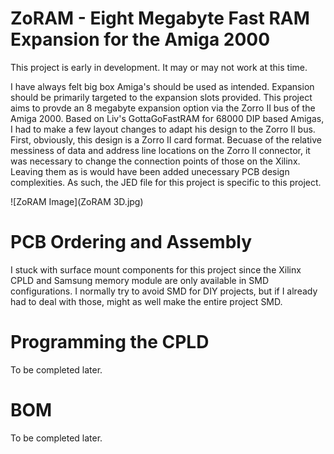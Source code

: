 # ZoRAM - Eight Megabyte Fast RAM Expansion for the Amiga 2000

This project is early in development. It may or may not work at this time.

I have always felt big box Amiga's should be used as intended. Expansion should be primarily targeted to the expansion slots provided. This project aims to provde an 8 megabyte expansion option via the Zorro II bus of the Amiga 2000. Based on Liv's GottaGoFastRAM for 68000 DIP based Amigas, I had to make a few layout changes to adapt his design to the Zorro II bus. First, obviously, this design is a Zorro II card format. Becuase of the relative messiness of data and address line locations on the Zorro II connector, it was necessary to  change the connection points of those on the Xilinx. Leaving them as is would have been added unecessary PCB design complexities. As such, the JED file for this project is specific to this project.

![ZoRAM Image](ZoRAM 3D.jpg)


# PCB Ordering and Assembly

I stuck with surface mount components for this project since the Xilinx CPLD and Samsung memory module are only available in SMD configurations. I normally try to avoid SMD for DIY projects, but if I already had to deal with those, might as well make the entire project SMD.

# Programming the CPLD

To be completed later.

# BOM

To be completed later.
